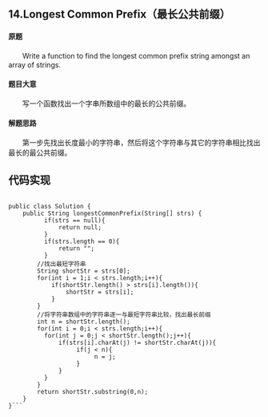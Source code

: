##   14.Longest Common Prefix（最长公共前缀）

#### 原题

　　Write a function to find the longest common prefix string amongst an array of strings.

#### 题目大意

　　写一个函数找出一个字串所数组中的最长的公共前缀。

#### 解题思路

　　第一步先找出长度最小的字符串，然后将这个字符串与其它的字符串相比找出最长的最公共前缀。

## 代码实现
```

public class Solution {
    public String longestCommonPrefix(String[] strs) {
          if(strs == null){
              return null;
          }
          if(strs.length == 0){
              return "";
          }
        //找出最短字符串
        String shortStr = strs[0];
        for(int i = 1;i < strs.length;i++){
            if(shortStr.length() > strs[i].length()){
                shortStr = strs[i];
            }
        }
        //将字符串数组中的字符串逐一与最短字符串比较，找出最长前缀
        int n = shortStr.length();
        for(int i = 0;i < strs.length;i++){
          for(int j = 0;j < shortStr.length();j++){
              if(strs[i].charAt(j) != shortStr.charAt(j)){
                   if(j < n){
                        n = j;
                   }
              }
          }
        }
        return shortStr.substring(0,n);
    }
}```